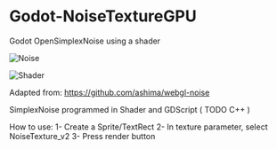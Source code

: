 # Godot-NoiseTextureGPU
Godot OpenSimplexNoise using a shader

![Noise](https://user-images.githubusercontent.com/48863881/125081487-58080880-e0c6-11eb-83c7-6495a36eabf7.PNG)

![Shader](https://user-images.githubusercontent.com/48863881/125169500-cc1bdc80-e1aa-11eb-9f81-99121216df85.PNG)

Adapted from: https://github.com/ashima/webgl-noise

SimplexNoise programmed in Shader and GDScript ( TODO C++ )

How to use:
 1- Create a Sprite/TextRect
 2- In texture parameter, select NoiseTexture_v2
 3- Press render button

